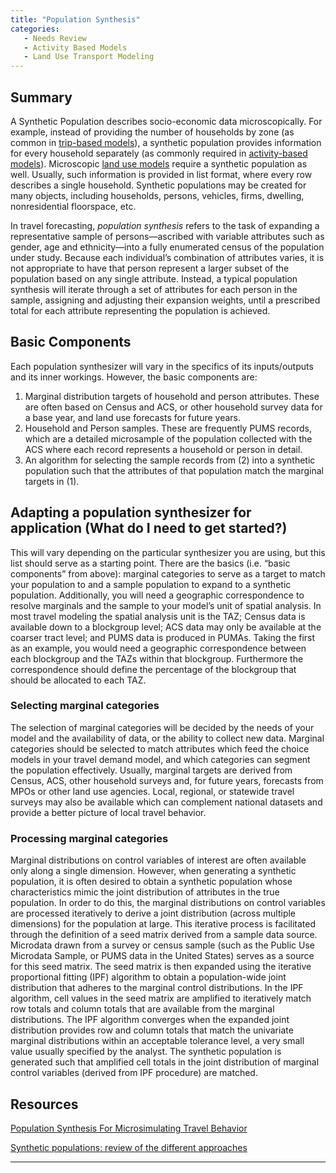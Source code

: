 ```yaml
---
title: "Population Synthesis"
categories:
   - Needs Review
   - Activity Based Models
   - Land Use Transport Modeling
---
```


Summary
-------

A Synthetic Population describes socio-economic data microscopically. For example, instead of providing the number of households by zone (as common in [trip-based models](Trip-Based_Models)), a synthetic population provides information for every household separately (as commonly required in [activity-based models](Activity-Based_Models)). Microscopic [land use models](Land_Use-Transport_Modeling#Land_Use_Model_Types) require a synthetic population as well. Usually, such information is provided in list format, where every row describes a single household. Synthetic populations may be created for many objects, including households, persons, vehicles, firms, dwelling, nonresidential floorspace, etc.

In travel forecasting, *population synthesis* refers to the task of expanding a representative sample of persons—ascribed with variable attributes such as gender, age and ethnicity—into a fully enumerated census of the population under study. Because each individual’s combination of attributes varies, it is not appropriate to have that person represent a larger subset of the population based on any single attribute. Instead, a typical population synthesis will iterate through a set of attributes for each person in the sample, assigning and adjusting their expansion weights, until a prescribed total for each attribute representing the population is achieved.

Basic Components
----------------

Each population synthesizer will vary in the specifics of its inputs/outputs and its inner workings. However, the basic components are:

1.  Marginal distribution targets of household and person attributes. These are often based on Census and ACS, or other household survey data for a base year, and land use forecasts for future years.
2.  Household and Person samples. These are frequently PUMS records, which are a detailed microsample of the population collected with the ACS where each record represents a household or person in detail.
3.  An algorithm for selecting the sample records from (2) into a synthetic population such that the attributes of that population match the marginal targets in (1).

Adapting a population synthesizer for application (What do I need to get started?)
----------------------------------------------------------------------------------

This will vary depending on the particular synthesizer you are using, but this list should serve as a starting point. There are the basics (i.e. “basic components” from above): marginal categories to serve as a target to match your population to and a sample population to expand to a synthetic population. Additionally, you will need a geographic correspondence to resolve marginals and the sample to your model’s unit of spatial analysis. In most travel modeling the spatial analysis unit is the TAZ; Census data is available down to a blockgroup level; ACS data may only be available at the coarser tract level; and PUMS data is produced in PUMAs. Taking the first as an example, you would need a geographic correspondence between each blockgroup and the TAZs within that blockgroup. Furthermore the correspondence should define the percentage of the blockgroup that should be allocated to each TAZ.

### Selecting marginal categories

The selection of marginal categories will be decided by the needs of your model and the availability of data, or the ability to collect new data. Marginal categories should be selected to match attributes which feed the choice models in your travel demand model, and which categories can segment the population effectively. Usually, marginal targets are derived from Census, ACS, other household surveys and, for future years, forecasts from MPOs or other land use agencies. Local, regional, or statewide travel surveys may also be available which can complement national datasets and provide a better picture of local travel behavior.

### Processing marginal categories

Marginal distributions on control variables of interest are often available only along a single dimension. However, when generating a synthetic population, it is often desired to obtain a synthetic population whose characteristics mimic the joint distribution of attributes in the true population. In order to do this, the marginal distributions on control variables are processed iteratively to derive a joint distribution (across multiple dimensions) for the population at large. This iterative process is facilitated through the definition of a seed matrix derived from a sample data source. Microdata drawn from a survey or census sample (such as the Public Use Microdata Sample, or PUMS data in the United States) serves as a source for this seed matrix. The seed matrix is then expanded using the iterative proportional fitting (IPF) algorithm to obtain a population-wide joint distribution that adheres to the marginal control distributions. In the IPF algorithm, cell values in the seed matrix are amplified to iteratively match row totals and column totals that are available from the marginal distributions. The IPF algorithm converges when the expanded joint distribution provides row and column totals that match the univariate marginal distributions within an acceptable tolerance level, a very small value usually specified by the analyst. The synthetic population is generated such that amplified cell totals in the joint distribution of marginal control variables (derived from IPF procedure) are matched.

Resources
---------

[Population Synthesis For Microsimulating Travel Behavior](Population_Synthesis_For_Microsimulating_Travel_Behavior)

[Synthetic populations: review of the different approaches](Synthetic_populations:_review_of_the_different_approaches)

------------------------------------------------------------------------

